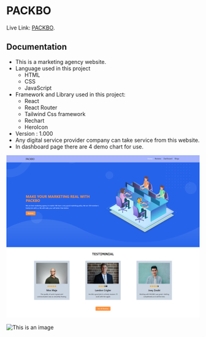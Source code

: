 # PACKBO 

Live Link: [PACKBO](https://packbo.netlify.app/).

## Documentation

* This is a marketing agency website.
* Language used in this project
    * HTML
    * CSS
    * JavaScript
* Framework and Library used in this project:     
    * React 
    * React Router
    * Tailwind Css framework 
    * Rechart 
    * HeroIcon 
* Version : 1.000
* Any digital service provider company can take service from this website. 
* In dashboard page there are 4 demo chart for use. 


![This is an image](src/images/ss2.png)


![This is an image](https://raw.githubusercontent.com/programming-hero-web-course-4/product-analysis-website-tjrimon/main/src/images/ss1.png?token=GHSAT0AAAAAABQE7CZT26QTV7VVXLA3JXFYYSMILXA)
